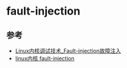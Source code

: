 
# fault-injection

## 参考

- [Linux内核调试技术_Fault-injection故障注入](https://blog.csdn.net/luckyapple1028/article/details/71843359)
- [linux内核 fault-injection](https://blog.csdn.net/qq_42931917/article/details/129516291)